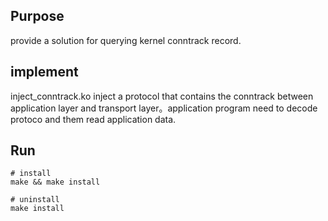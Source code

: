 ## Purpose
provide a solution for querying kernel conntrack record.

## implement
inject_conntrack.ko inject a protocol that contains the conntrack between application layer and transport layer。application program need to decode protoco and them read application data.

## Run

```
# install
make && make install

# uninstall
make install 

```